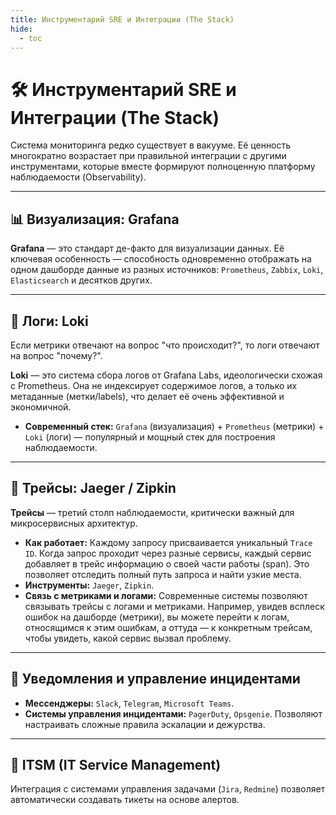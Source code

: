 ```yaml
---
title: Инструментарий SRE и Интеграции (The Stack)
hide:
  - toc
---
```


# 🛠️ Инструментарий SRE и Интеграции (The Stack)

Система мониторинга редко существует в вакууме. Её ценность многократно возрастает при правильной интеграции с другими инструментами, которые вместе формируют полноценную платформу наблюдаемости (Observability).

---

## 📊 Визуализация: Grafana

**Grafana** — это стандарт де-факто для визуализации данных. Её ключевая особенность — способность одновременно отображать на одном дашборде данные из разных источников: `Prometheus`, `Zabbix`, `Loki`, `Elasticsearch` и десятков других.

---

## 📜 Логи: Loki

Если метрики отвечают на вопрос "что происходит?", то логи отвечают на вопрос "почему?".

**Loki** — это система сбора логов от Grafana Labs, идеологически схожая с Prometheus. Она не индексирует содержимое логов, а только их метаданные (метки/labels), что делает её очень эффективной и экономичной.

*   **Современный стек:** `Grafana` (визуализация) + `Prometheus` (метрики) + `Loki` (логи) — популярный и мощный стек для построения наблюдаемости.

---

## 🧬 Трейсы: Jaeger / Zipkin

**Трейсы** — третий столп наблюдаемости, критически важный для микросервисных архитектур.

*   **Как работает:** Каждому запросу присваивается уникальный `Trace ID`. Когда запрос проходит через разные сервисы, каждый сервис добавляет в трейс информацию о своей части работы (span). Это позволяет отследить полный путь запроса и найти узкие места.
*   **Инструменты:** `Jaeger`, `Zipkin`.
*   **Связь с метриками и логами:** Современные системы позволяют связывать трейсы с логами и метриками. Например, увидев всплеск ошибок на дашборде (метрики), вы можете перейти к логам, относящимся к этим ошибкам, а оттуда — к конкретным трейсам, чтобы увидеть, какой сервис вызвал проблему.

---

## 🔔 Уведомления и управление инцидентами

*   **Мессенджеры:** `Slack`, `Telegram`, `Microsoft Teams`.
*   **Системы управления инцидентами:** `PagerDuty`, `Opsgenie`. Позволяют настраивать сложные правила эскалации и дежурства.

---

## 🎫 ITSM (IT Service Management)

Интеграция с системами управления задачами (`Jira`, `Redmine`) позволяет автоматически создавать тикеты на основе алертов.
